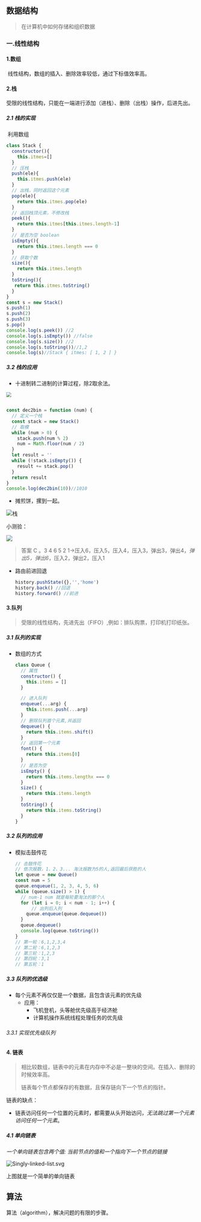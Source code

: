 ## 数据结构

> 在计算机中如何存储和组织数据

### 一.线性结构

#### 1.数组

​	线性结构，数组的插入、删除效率较低，通过下标值效率高。

#### 2.栈

​	受限的线性结构，只能在一端进行添加（进栈）、删除（出栈）操作，后进先出。

##### 2.1 栈的实现

​	利用数组

```javascript
class Stack {
  constructor(){
    this.itmes=[]
  }
  // 压栈
  push(ele){
    this.itmes.push(ele)
  }
  // 出栈，同时返回这个元素
  pop(ele){
    return this.itmes.pop(ele)
  }
  // 返回栈顶元素，不修改栈
  peek(){
    return this.itmes[this.itmes.length-1]
  }
  // 是否为空 boolean
  isEmpty(){
    return this.itmes.length === 0
  }
  // 获取个数
  size(){
    return this.itmes.length
  }
  toString(){
   return this.itmes.toString()
  }
}
const s = new Stack()
s.push(1)
s.push(2)
s.push(3)
s.pop()
console.log(s.peek()) //2
console.log(s.isEmpty()) //false
console.log(s.size()) //2
console.log(s.toString())//1,2
console.log(s)//Stack { itmes: [ 1, 2 ] }
```

##### 3.2 栈的应用

+ 十进制转二进制的计算过程，除2取余法。

<img src="/Users/haizhi/personal/resume/数据结构/img/stackq02.jpg" style="zoom:80%;" />

```javascript

const dec2bin = function (num) {
  // 定义一个栈
  const stack = new Stack()
  // 取模
  while (num > 0) {
    stack.push(num % 2)
    num = Math.floor(num / 2)
  }
  let result = ''
  while (!stack.isEmpty()) {
    result += stack.pop()
  }
  return result
}
console.log(dec2bin(10))//1010
```

+ 摊煎饼，摞到一起。

![栈](/Users/haizhi/personal/resume/数据结构/img/stack.jpg)

小测验：

![](/Users/haizhi/personal/resume/数据结构/img/stack_q01.jpg)

> 答案 C 。3 4 6 5 2 1->压入6，压入5，压入4，压入3，弹出3，弹出4，*弹出5，弹出6*，压入2，弹出2，压入1

  + 路由前进回退

    ```javascript
    history.pushState({},'','home')
    history.back() //回退
    history.forward() //前进
    ```

    

#### 3.队列

> 受限的线性结构，先进先出（FIFO）,例如：排队购票，打印机打印纸张。

##### 3.1 队列的实现

+ 数组的方式

  ```javascript
  class Queue {
    // 属性
    constructor() {
      this.items = []
    }
  
    // 进入队列
    enqueue(...arg) {
      this.items.push(...arg)
    }
    // 删除队列首个元素,并返回
    dequeue() {
      return this.items.shift()
    }
    // 返回第一个元素
    font() {
      return this.items[0]
    }
    // 是否为空
    isEmpty() {
      return this.items.lengthx === 0
    }
    size() {
      return this.items.length
    }
    toString() {
      return this.items.toString()
    }
  }
  
  ```
  

##### 3.2 队列的应用

+ 模拟击鼓传花

  ```javascript
  // 击鼓传花
  // 依次报数，1、2、3... 淘汰报数为5的人,返回最后获胜的人
  let queue = new Queue()
  const num = 5
  queue.enqueue(1, 2, 3, 4, 5, 6)
  while (queue.size() > 1) {
    // num-1 num 就是每轮要淘汰的那个人
    for (let i = 0; i < num - 1; i++) {
  		// 出列后入列    
      queue.enqueue(queue.dequeue())
    }
    queue.dequeue()
    console.log(queue.toString())
  }
  // 第一轮：6,1,2,3,4
  // 第二轮：6,1,2,3
  // 第三轮：1,2,3
  // 第四轮：3,1
  // 第五轮：1
  ```

  

##### 3.3 队列的优选级

+ 每个元素不再仅仅是一个数据，且包含该元素的优先级 
  + 应用：
    + 飞机登机，头等舱优先级高于经济舱
    + 计算机操作系统线程处理任务的优先级

###### 3.3.1 实现优先级队列

#### 4. 链表

> 相比较数组，链表中的元素在内存中不必是一整块的空间。在插入、删除的时候效率高。
>
> 链表每个节点都保存的有数据，且保存链向下一个节点的指针。

链表的缺点：

+ 链表访问任何一个位置的元素时，都需要从头开始访问，*无法跳过第一个元素访问任何一个元素*。

##### 4.1 单向链表

*一个单向链表包含两个值: 当前节点的值和一个指向下一个节点的链接*

![Singly-linked-list.svg](/Users/haizhi/personal/vue-project/vue-delivery/client/doc/img/lb.png)

上图就是一个简单的单向链表



## 算法

算法（algorithm），解决问题的有限的步骤。

